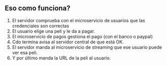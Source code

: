 ## Eso como funciona?

1. El servidor comprueba con el microservicio de usuarios que las credenciales
   son correctas
2. El usuario elige una peli y le da a pagar.
3. El microservicio de pagos gestiona el pago (con el banco o paypal)
4. Cdo termina avisa al servidor central de que está OK.
5. El servidor manda al microservicio de streaming que ese usuario puede ver esa
   peli.
6. Y por último manda la URL de la peli al usuario.
